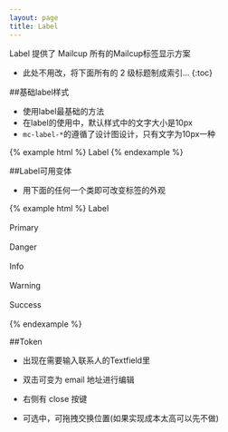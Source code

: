 ```yaml
---
layout: page
title: Label
---
```


Label 提供了 Mailcup 所有的Mailcup标签显示方案

* 此处不用改，将下面所有的 2 级标题制成索引...
{:toc}

##基础label样式
* 使用label最基础的方法
* 在label的使用中，默认样式中的文字大小是10px
* `mc-label-*`的遵循了设计图设计，只有文字为10px一种

{% example html %}
<span class="mc-label">Label</span>
{% endexample %}

##Label可用变体
* 用下面的任何一个类即可改变标签的外观

{% example html %}
<span class="mc-label">Label</span>
<br>
<br>
<span class="mc-label-primary">Primary</span>
<br>
<br>
<span class="mc-label-danger">Danger</span>
<br>
<br>
<span class="mc-label-info">Info</span>
<br>
<br>
<span class="mc-label-warning">Warning</span>
<br>
<br>
<span class="mc-label-success">Success</span>
<br>
<br>
{% endexample %}

##Token
* 出现在需要输入联系人的Textfield里

* 双击可变为 email 地址进行编辑

* 右侧有 close 按键

* 可选中，可拖拽交换位置(如果实现成本太高可以先不做)